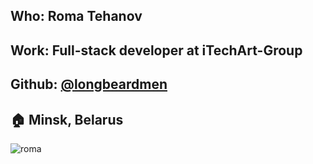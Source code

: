 ## Who: Roma Tehanov
## Work: Full-stack developer at iTechArt-Group
## Github: [@longbeardmen](https://github.com/longbeardmen)
## :house: Minsk, Belarus
![roma](https://avatars2.githubusercontent.com/u/11632855?s=460&v=4)
